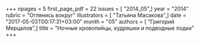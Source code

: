 +++
npages = 5
first_page_pdf = 22
issues = [ "2014_05",]
year = "2014"
rubric = "Оглянись вокруг"
illustrators = [ "Татьяна Масакова",]
date = "2017-05-03T00:17:31+03:00"
month = "05"
authors = [ "Григорий Мерцалов",]
title = "Ночные кровопийцы, кудряшки и подводные лодки"
+++
